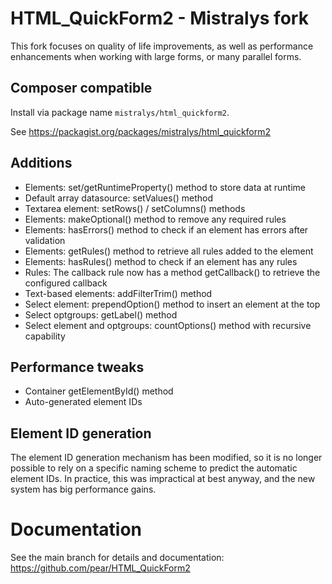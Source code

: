 # HTML_QuickForm2 - Mistralys fork

This fork focuses on quality of life improvements, as well as performance enhancements when working 
with large forms, or many parallel forms. 

## Composer compatible

Install via package name `mistralys/html_quickform2`.

See https://packagist.org/packages/mistralys/html_quickform2

## Additions

  * Elements: set/getRuntimeProperty() method to store data at runtime
  * Default array datasource: setValues() method 
  * Textarea element: setRows() / setColumns() methods
  * Elements: makeOptional() method to remove any required rules
  * Elements: hasErrors() method to check if an element has errors after validation
  * Elements: getRules() method to retrieve all rules added to the element
  * Elements: hasRules() method to check if an element has any rules 
  * Rules: The callback rule now has a method getCallback() to retrieve the configured callback
  * Text-based elements: addFilterTrim() method 
  * Select element: prependOption() method to insert an element at the top
  * Select optgroups: getLabel() method
  * Select element and optgroups: countOptions() method with recursive capability

## Performance tweaks

  * Container getElementById() method 
  * Auto-generated element IDs

## Element ID generation

The element ID generation mechanism has been modified, so it is no longer possible
to rely on a specific naming scheme to predict the automatic element IDs. In practice,
this was impractical at best anyway, and the new system has big performance gains. 

# Documentation

See the main branch for details and documentation: https://github.com/pear/HTML_QuickForm2

